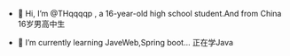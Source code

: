 - 👋 Hi, I’m @THqqqqp , a 16-year-old high school student.And from China  16岁男高中生

- 🌱 I’m currently learning JaveWeb,Spring boot...   正在学Java


<!---
THqqqqp/THqqqqp is a ✨ special ✨ repository because its `README.md` (this file) appears on your GitHub profile.
You can click the Preview link to take a look at your changes.
--->

